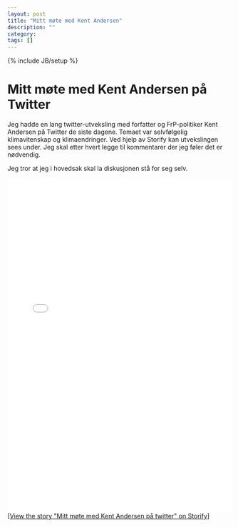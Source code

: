 ```yaml
---
layout: post
title: "Mitt møte med Kent Andersen"
description: ""
category: 
tags: []
---
```

{% include JB/setup %}

# Mitt møte med Kent Andersen på Twitter

Jeg hadde en lang twitter-utveksling med forfatter og FrP-politiker Kent Andersen på Twitter de siste dagene. Temaet var selvfølgelig klimavitenskap og klimaendringer. Ved hjelp av Storify kan utvekslingen sees under. Jeg skal etter hvert legge til kommentarer der jeg føler det er nødvendig.

Jeg tror at jeg i hovedsak skal la diskusjonen stå for seg selv.

<div class="storify"><iframe src="//storify.com/hansbrenna/mitt-mote-med-kent-andersen-pa-twitter/embed?header=false&border=false" width="100%" height="750" frameborder="no" allowtransparency="true"></iframe><script src="//storify.com/hansbrenna/mitt-mote-med-kent-andersen-pa-twitter.js?header=false&border=false"></script><noscript>[<a href="//storify.com/hansbrenna/mitt-mote-med-kent-andersen-pa-twitter" target="_blank">View the story "Mitt møte med Kent Andersen på twitter" on Storify</a>]</noscript></div>